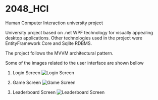 # 2048_HCI
 Human Computer Interaction university project

University project based on .net WPF technology for visually appealing desktop applications. Other technologies used in the project were EntityFramework Core and Sqlite RDBMS.

The project follows the MVVM architectural pattern.

Some of the images related to the user interface are shown bellow

1. Login Screen
![Login Screen](https://github.com/VladanPasagic/2048_HCI/assets/93393767/331a54fc-9000-45aa-be88-4b2e2c485149)

2. Game Screen
![Game Screen](https://github.com/VladanPasagic/2048_HCI/assets/93393767/d2f69b2d-4263-4898-b627-8c4bec8b77cd)

3. Leaderboard Screen
![Leaderboard Screen](https://github.com/VladanPasagic/2048_HCI/assets/93393767/7303ab3d-f162-4c3d-b4b1-9928d548f7e3)
